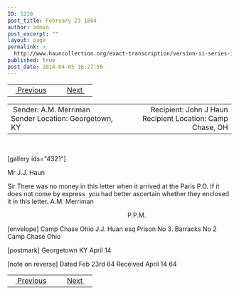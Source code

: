 ```yaml
---
ID: 5210
post_title: February 23 1864
author: admin
post_excerpt: ""
layout: page
permalink: >
  http://www.hauncollection.org/exact-transcription/version-ii-series-iii/february-23-1864/
published: true
post_date: 2014-04-05 16:27:56
---
```

<table style="width: 100%;" align="center">
<tbody>
<tr>
<td width="50%"><a href="http://www.hauncollection.org/version-2/version-ii-series-iii/february-8-1864/"><img src="https://lh3.googleusercontent.com/-EFJpxxNiPNw/VqgtWBCZrMI/AAAAAAAAAFU/WfY4lPFWWkg/s800-Ic42/Soeb-Plain-Arrows-8-10px.png" alt="" width="10" height="10" /> Previous</a></td>
<td style="text-align: right;"><a href="http://www.hauncollection.org/version-2/version-ii-series-iii/april-12-1864/">Next <img src="https://lh3.googleusercontent.com/-67k0cYlpXHw/VqgtWKz1MXI/AAAAAAAAAFU/k9PW_Piyurk/s800-Ic42/Soeb-Plain-Arrows-5-10px.png" alt="" width="10" height="10" /></a></td>
</tr>
</tbody>
</table>
<table style="width: 100%;" align="center">
<tbody>
<tr>
<td width="50%"> Sender: A.M. Merriman
Sender Location: Georgetown, KY</td>
<td style="text-align: right;">Recipient: John J Haun
Recipient Location: Camp Chase, OH</td>
</tr>
</tbody>
</table>
&nbsp;

[gallery ids="4321"]

Mr J.J. Haun

Sir There was no money in this
letter when it arrived at the Paris P.O. If it does
not come by express  you had better ascertain
whether they enclosed it in this letter. A.M. Merriman
<p style="padding-left: 270px;">P.P.M.</p>
[envelope]
Camp Chase
Ohio
J.J. Huan esq
Prison No 3. Barracks No 2
Camp Chase
Ohio

[postmark]
Georgetown KY
April 14

[note on reverse]
Dated Feb 23rd 64
Received April 14 64

<table style="width: 100%;" align="center">
<tbody>
<tr>
<td width="50%"><a href="http://www.hauncollection.org/version-2/version-ii-series-iii/february-8-1864/"><img src="https://lh3.googleusercontent.com/-EFJpxxNiPNw/VqgtWBCZrMI/AAAAAAAAAFU/WfY4lPFWWkg/s800-Ic42/Soeb-Plain-Arrows-8-10px.png" alt="" width="10" height="10" /> Previous</a></td>
<td style="text-align: right;"><a href="http://www.hauncollection.org/version-2/version-ii-series-iii/april-12-1864/">Next <img src="https://lh3.googleusercontent.com/-67k0cYlpXHw/VqgtWKz1MXI/AAAAAAAAAFU/k9PW_Piyurk/s800-Ic42/Soeb-Plain-Arrows-5-10px.png" alt="" width="10" height="10" /></a></td>
</tr>
</tbody>
</table>